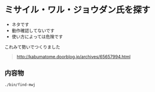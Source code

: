 ミサイル・ワル・ジョウダン氏を探す
==============================

* ネタです
* 動作確認してないです
* 使い方によっては危険です

これみて勢いでつくりました
> http://kabumatome.doorblog.jp/archives/65657994.html

## 内容物

    ./bin/find-mwj
    
